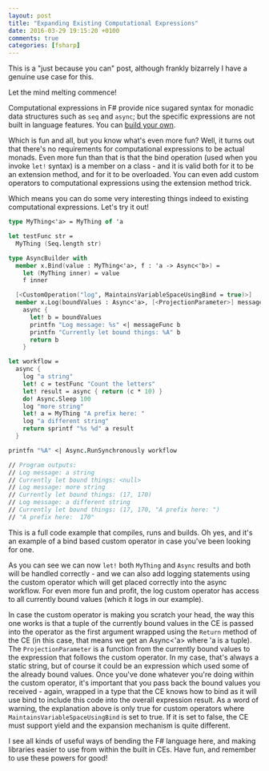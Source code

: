 ```yaml
---
layout: post
title: "Expanding Existing Computational Expressions"
date: 2016-03-29 19:15:20 +0100
comments: true
categories: [fsharp]
---
```

This is a "just because you can" post, although frankly bizarrely I have a genuine use case for this.

Let the mind melting commence!

Computational expressions in F# provide nice sugared syntax for monadic data structures such as ``seq`` and ``async``; but the specific expressions are not built in language features. You can [build your own](blog.mavnn.co.uk/corrected-error-handling-computational-expres).

Which is fun and all, but you know what's even more fun? Well, it turns out that there's no requirements for computational expressions to be actual monads. Even more fun than that is that the bind operation (used when you invoke ``let!`` syntax) is a member on a class - and it is valid both for it to be an extension method, and for it to be overloaded. You can even add custom operators to computational expressions using the extension method trick.

Which means you can do some very interesting things indeed to existing computational expressions. Let's try it out!

<!-- more -->

``` fsharp
type MyThing<'a> = MyThing of 'a

let testFunc str =
  MyThing (Seq.length str)

type AsyncBuilder with
  member x.Bind(value : MyThing<'a>, f : 'a -> Async<'b>) =
    let (MyThing inner) = value
    f inner

  [<CustomOperation("log", MaintainsVariableSpaceUsingBind = true)>]
  member x.Log(boundValues : Async<'a>, [<ProjectionParameter>] messageFunc) =
    async {
      let! b = boundValues
      printfn "Log message: %s" <| messageFunc b
      printfn "Currently let bound things: %A" b
      return b
    }

let workflow =
  async {
    log "a string"
    let! c = testFunc "Count the letters"
    let! result = async { return (c * 10) }
    do! Async.Sleep 100
    log "more string"
    let! a = MyThing "A prefix here: "
    log "a different string"
    return sprintf "%s %d" a result
  }

printfn "%A" <| Async.RunSynchronously workflow

// Program outputs:
// Log message: a string
// Currently let bound things: <null>
// Log message: more string
// Currently let bound things: (17, 170)
// Log message: a different string
// Currently let bound things: (17, 170, "A prefix here: ")
// "A prefix here:  170"

```

This is a full code example that compiles, runs and builds. Oh yes, and it's an example of a bind based custom operator in case you've been looking for one.

As you can see we can now ``let!`` both ``MyThing`` and ``Async`` results and both will be handled correctly - and we can also add logging statements using the custom operator which will get placed correctly into the async workflow. For even more fun and profit, the log custom operator has access to all currently bound values (which it logs in our example).

In case the custom operator is making you scratch your head, the way this one works is that a tuple of the currently bound values in the CE is passed into the operator as the first argument wrapped using the ``Return`` method of the CE (in this case, that means we get an Async<'a> where 'a is a tuple). The ``ProjectionParameter`` is a function from the currently bound values to the expression that follows the custom operator. In my case, that's always a static string, but of course it could be an expression which used some of the already bound values. Once you've done whatever you're doing within the custom operator, it's important that you pass back the bound values you received - again, wrapped in a type that the CE knows how to bind as it will use bind to include this code into the overall expression result. As a word of warning, the explanation above is only true for custom operators where ``MaintainsVariableSpaceUsingBind`` is set to true. If it is set to false, the CE must support yield and the expansion mechanism is quite different.

I see all kinds of useful ways of bending the F# language here, and making libraries easier to use from within the built in CEs. Have fun, and remember to use these powers for good!
